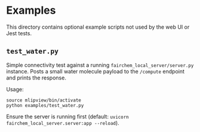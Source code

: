 # Examples

This directory contains optional example scripts not used by the web UI or Jest tests.

## `test_water.py`
Simple connectivity test against a running `fairchem_local_server/server.py` instance. Posts a small water molecule payload to the `/compute` endpoint and prints the response.

Usage:
```
source mlipview/bin/activate
python examples/test_water.py
```
Ensure the server is running first (default: `uvicorn fairchem_local_server.server:app --reload`).
